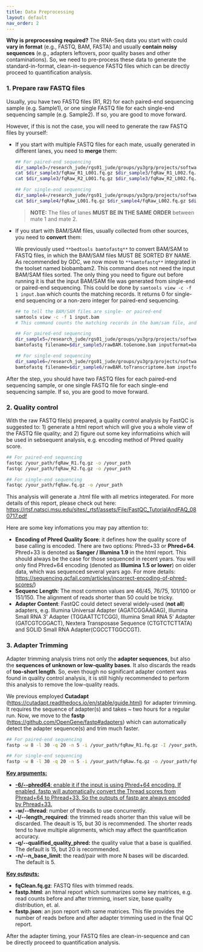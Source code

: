 ```yaml
---
title: Data Preprocessing
layout: default
nav_order: 2
---
```


**Why is preprocessing required?** The RNA-Seq data you start with could **vary in format** (e.g., FASTQ, BAM, FASTA) and usually **contain noisy sequences** (e.g., adapters leftovers, poor quality bases and other contaminations). So, we need to pre-process these data to generate the standard-in-format, clean-in-sequence FASTQ files which can be directly proceed to quantification analysis.

### 1. Prepare raw FASTQ files

Usually, you have two FASTQ files (R1, R2) for each paired-end sequencing sample (e.g. Sample1), or one single FASTQ file for each single-end sequencing sample (e.g. Sample2). If so, you are good to move forward.

However, if this is not the case, you will need to generate the raw FASTQ files by yourself:

* If you start with multiple FASTQ files for each mate, usually generated in different lanes, you need to **merge** them:

  ```bash
  ## For paired-end sequencing
  dir_sample3=/research_jude/rgs01_jude/groups/yu3grp/projects/software_JY/yu3grp/conda_env/bulkRNAseq_2023/git_repo/testdata/sample3
  cat $dir_sample3/fqRaw_R1_L001.fq.gz $dir_sample3/fqRaw_R1_L002.fq.gz $dir_sample3/fqRaw_R1_L003.fq.gz $dir_sample3/fqRaw_R1_L004.fq.gz > /your_path/fqRaw_R1.fq.gz
  cat $dir_sample3/fqRaw_R2_L001.fq.gz $dir_sample3/fqRaw_R2_L002.fq.gz $dir_sample3/fqRaw_R2_L003.fq.gz $dir_sample3/fqRaw_R2_L004.fq.gz > /your_path/fqRaw_R2.fq.gz
  
  ## For single-end sequencing
  dir_sample4=/research_jude/rgs01_jude/groups/yu3grp/projects/software_JY/yu3grp/conda_env/bulkRNAseq_2023/git_repo/testdata/sample4
  cat $dir_sample4/fqRaw_L001.fq.gz $dir_sample4/fqRaw_L002.fq.gz $dir_sample4/fqRaw_L003.fq.gz $dir_sample4/fqRaw_L004.fq.gz > /your_path/fqRaw.fq.gz
  ```

  > **NOTE:** The files of lanes **MUST BE IN THE SAME ORDER** between mate 1 and mate 2.

* If you start with BAM/SAM files, usually collected from other sources, you need to **convert** them:

  We previously used `**bedtools bamtofastq**` to convert BAM/SAM to FASTQ files, in which the BAM/SAM files MUST BE SORTED BY NAME. As recommended by GDC, we now move to `**bamtofastq**` integrated in the toolset named biobambam2. This command does not need the input BAM/SAM files sorted. The only thing you need to figure out before running it is that the input BAM/SAM file was generated from single-end or paired-end sequencing. This could be done by `samtools view -c -f 1 input.bam` which counts the matching records. It returns 0 for single-end sequencing or a non-zero integer for paired-end sequencing.

  ```bash
  ## to tell the BAM/SAM files are single- or paired-end
  samtools view -c -f 1 input.bam
  # This command counts the matching records in the bam/sam file, and returns 0 for single-end sequeing. Otherwise, the input bam/sam file is paired-end.
  
  ## For paired-end sequencing
  dir_sample5=/research_jude/rgs01_jude/groups/yu3grp/projects/software_JY/yu3grp/conda_env/bulkRNAseq_2023/git_repo/testdata/sample5
  bamtofastq filename=$dir_sample5/rawBAM.toGenome.bam inputformat=bam gz=1 F=/your_path/fqRaw_R1.fq.gz F2=/your_path/fqRaw_R2.fq.gz # If the input file is in SAM format, change inputformat argument from bam to sam
  
  ## For single-end sequencing
  dir_sample6=/research_jude/rgs01_jude/groups/yu3grp/projects/software_JY/yu3grp/conda_env/bulkRNAseq_2023/git_repo/testdata/sample6
  bamtofastq filename=$dir_sample6/rawBAM.toTranscriptome.bam inputformat=bam gz=1 S=/your_path/fqRaw.fq.gz # If the input file is in SAM format, change inputformat argument from bam to sam
  ```

After the step, you should have two FASTQ files for each paired-end sequencing sample, or one single FASTQ file for each single-end sequencing sample. If so, you are good to move forward.

### 2. Quality control

With the raw FASTQ file(s) prepared, a quality control analysis by FastQC is suggested to: 1) generate a html report which will give you a whole view of the FASTQ file quality; and 2) figure out some key informatioins which will be used in sebsequent analysis, e.g. encoding method of Phred quality score.

```bash
## For paired-end sequencing
fastqc /your_path/fqRaw_R1.fq.gz -o /your_path
fastqc /your_path/fqRaw_R2.fq.gz -o /your_path

## For single-end sequencing
fastqc /your_path/fqRaw.fq.gz -o /your_path
```

This analysis will generate a .html file with all metrics integerated. For more details of this report, please check out here: https://rtsf.natsci.msu.edu/sites/_rtsf/assets/File/FastQC_TutorialAndFAQ_080717.pdf

Here are some key infomations you may pay attention to:

* **Encoding of Phred Quality Score**:  it defines how the quality score of base calling is encoded. There are two options: Phred+33 or **Phred+64**. Phred+33 is denoted as **Sanger / Illumina 1.9** in the html report. This should always be the case for those sequenced in recent years. You will only find Phred+64 encoding (denoted as **Illumina 1.5 or lower**) on older data, which was sequenced several years ago. For more details: https://sequencing.qcfail.com/articles/incorrect-encoding-of-phred-scores/)
* **Sequenc Length**: The most common values are 46/45, 76/75, 101/100 or 151/150. The alignment of reads shorter than 50 could be tricky.
* **Adapter Content**: FastQC could detect several widely-used (**not all**) adapters, e.g. Illumina Universal Adapter (AGATCGGAAGAG), Illumina Small RNA 3' Adapter (TGGAATTCTCGG), Illumina Small RNA 5' Adapter (GATCGTCGGACT), Nextera Transposase Sequence (CTGTCTCTTATA) and SOLID Small RNA Adapter(CGCCTTGGCCGT). 

### 3. Adapter Trimming

Adapter trimming analysis trims not only the **adapter sequences**, but also the **sequences of unknown or low-quality bases**. It also discards the reads of **too-short length**. So, even though no significant adapter content was found in quality control analysis, it is still highly recommended to perform this analysis to  remove the low-quality reads.

We previous employed **Cutadapt** (https://cutadapt.readthedocs.io/en/stable/guide.html) for adapter trimming. It requires the sequence of adapter(s) and takes ~ two hours for a regular run. Now, we move to the **fastp** (https://github.com/OpenGene/fastp#adapters) which can automatically detect the adapter sequence(s) and trim much faster.

``` bash
## For paired-end sequencing
fastp -w 8 -l 30 -q 20 -n 5 -i /your_path/fqRaw_R1.fq.gz -I /your_path/fqRaw_R2.fq.gz -o /your_path/fqClean_R1.fq.gz -O /your_path/fqClean_R2.fq.gz

## For single-end sequencing
fastp -w 8 -l 30 -q 20 -n 5 -i /your_path/fqRaw.fq.gz -o /your_path/fqClean.fq.gz
```

**<u>Key arguments:</u>**

* <u>**-6/--phred64**: enable it if the input is using Phred+64 encoding. If enabled, fastp will automatically convert the Thread scores from Phread+64 to Phread+33. So the outputs of fastp are always encoded by Phread+33. </u>
* **-w/--thread**: number of threads to use concurrently.
* **-l/--length_required**: the trimmed reads shorter than this value will be discarded. The deault is 15, but 30 is recommended. The shorter reads tend to have multiple alignments, which may affect the quantification accuracy.
* **-q/--qualified_quality_phred:** the quality value that a base is qualified. The default is 15, but 20 is recommended.
* **-n/--n_base_limit**: the read/pair with more N bases will be discarded. The default is 5.

<u>**Key outputs:**</u>

* **fqClean.fq.gz**: FASTQ files with trimmed reads.
* **fastp.html**: an htmal report which summarizes some key matrices, e.g. read counts before and after trimming, insert size, base quality distribution, et. al.
* **fastp.json**: an json report with same matrices. This file provides the number of reads before and after adapter trimming used in the final QC report.

After the adapter timing, your FASTQ files are clean-in-sequence and can be directly proceed to quantification analysis.